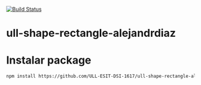 [![Build Status](https://travis-ci.org/ULL-ESIT-DSI-1617/ull-shape-rectangle-alejandrdiaz.svg?branch=master)](https://travis-ci.org/ULL-ESIT-DSI-1617/ull-shape-rectangle-alejandrdiaz)
# ull-shape-rectangle-alejandrdiaz

# Instalar package

```bash
npm install https://github.com/ULL-ESIT-DSI-1617/ull-shape-rectangle-alejandrdiaz.git
```
